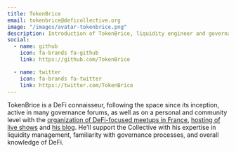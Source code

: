```yaml
---
title: TokenBrice
email: tokenbrice@deficollective.org
image: "/images/avatar-tokenbrice.png"
description: Introduction of TokenBrice, liquidity engineer and governance specialist of the DeFi Collective.
social:
  - name: github
    icon: fa-brands fa-github
    link: https://github.com/TokenBrice

  - name: twitter
    icon: fa-brands fa-twitter
    link: https://twitter.com/TokenBrice
---
```


TokenBrice is a DeFi connaisseur, following the space since its inception, active in many governance forums, as well as on a personal and community level with the [organization of DeFi-focused meetups in France](https://twitter.com/defi_fr), [hosting of live shows](https://www.youtube.com/c/defifrance) and [his blog](https://tokenbrice.xyz/). He’ll support the Collective with his expertise in liquidity management, familiarity with governance processes, and overall knowledge of DeFi.

